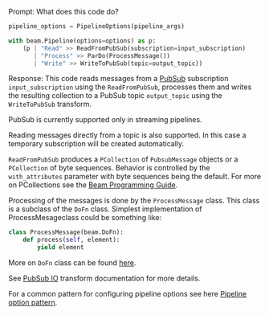 Prompt:
What does this code do?
```python
pipeline_options = PipelineOptions(pipeline_args)

with beam.Pipeline(options=options) as p:
    (p | "Read" >> ReadFromPubSub(subscription=input_subscription)
       | "Process" >> ParDo(ProcessMessage())
       | "Write" >> WriteToPubSub(topic=output_topic))
```

Response:
This code reads messages from a [PubSub](https://cloud.google.com/pubsub) subscription `input_subscription` using the `ReadFromPubSub`, processes them and writes the resulting collection to a PubSub topic `output_topic` using the `WriteToPubSub` transform.

PubSub is currently supported only in streaming pipelines.

Reading messages directly from a topic is also supported. In this case a temporary subscription will be created automatically.

`ReadFromPubSub` produces a `PCollection` of `PubsubMessage` objects or a `PCollection` of byte sequences. Behavior is controlled by the `with_attributes` parameter with byte sequences being the default.
For more on PCollections see the [Beam Programming Guide](https://beam.apache.org/documentation/basics/#pcollection).

Processing of the messages is done by the `ProcessMessage` class. This class is a subclass of the `DoFn` class.
Simplest implementation of ProcessMesageclass could be something like:

```python
class ProcessMessage(beam.DoFn):
    def process(self, element):
        yield element
```
More on `DoFn` class can be found [here](https://beam.apache.org/documentation/programming-guide/#dofn).

See [PubSub IO](https://beam.apache.org/releases/pydoc/current/apache_beam.io.gcp.pubsub.html) transform documentation for more details.

For a common pattern for configuring pipeline options see here [Pipeline option pattern](https://beam.apache.org/documentation/patterns/pipeline-options/).